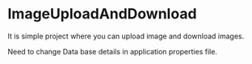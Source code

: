 # ImageUploadAndDownload

It is simple project where you can upload image and download images.

Need to change Data base details in application properties file.
